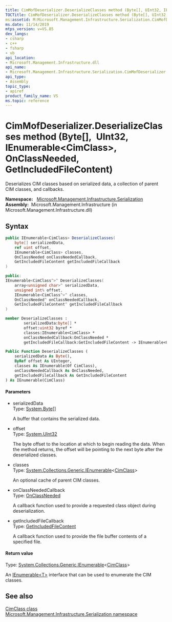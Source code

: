 ```yaml
---
title: CimMofDeserializer.DeserializeClasses method (Byte[], UInt32, IEnumerable(CimClass), OnClassNeeded, GetIncludedFileContent) (Microsoft.Management.Infrastructure.Serialization)
TOCTitle: CimMofDeserializer.DeserializeClasses method (Byte[], UInt32, IEnumerable(CimClass), OnClassNeeded, GetIncludedFileContent) (Microsoft.Management.Infrastructure.Serialization)
ms:assetid: M:Microsoft.Management.Infrastructure.Serialization.CimMofDeserializer.DeserializeClasses(System.Byte[],System.UInt32@,System.Collections.Generic.IEnumerable{Microsoft.Management.Infrastructure.CimClass},Microsoft.Management.Infrastructure.Serialization.CimMofDeserializer.OnClassNeeded,Microsoft.Management.Infrastructure.Serialization.CimMofDeserializer.GetIncludedFileContent)
ms.date: 11/14/2019
mtps_version: v=VS.85
dev_langs:
- csharp
- c++
- fsharp
- vb
api_location:
- Microsoft.Management.Infrastructure.dll
api_name:
- Microsoft.Management.Infrastructure.Serialization.CimMofDeserializer.DeserializeClasses
api_type:
- Assembly
topic_type:
- apiref
product_family_name: VS
ms.topic: reference
---
```


# CimMofDeserializer.DeserializeClasses method (Byte\[\], UInt32, IEnumerable\<CimClass\>, OnClassNeeded, GetIncludedFileContent)

Deserializes CIM classes based on serialized data, a collection of parent CIM classes, and callbacks.

**Namespace:**   [Microsoft.Management.Infrastructure.Serialization](hh832966\(v=vs.85\).md)  
**Assembly:**  Microsoft.Management.Infrastructure (in Microsoft.Management.Infrastructure.dll)  

## Syntax

``` csharp
public IEnumerable<CimClass> DeserializeClasses(
    byte[] serializedData,
    ref uint offset,
    IEnumerable<CimClass> classes,
    OnClassNeeded onClassNeededCallback,
    GetIncludedFileContent getIncludedFileCallback
)
```

``` c++
public:
IEnumerable<CimClass^>^ DeserializeClasses(
    array<unsigned char>^ serializedData,
    unsigned int% offset,
    IEnumerable<CimClass^>^ classes,
    OnClassNeeded^ onClassNeededCallback,
    GetIncludedFileContent^ getIncludedFileCallback
)
```

``` fsharp
member DeserializeClasses : 
        serializedData:byte[] *
        offset:uint32 byref *
        classes:IEnumerable<CimClass> *
        onClassNeededCallback:OnClassNeeded *
        getIncludedFileCallback:GetIncludedFileContent -> IEnumerable<CimClass>
```

``` vb
Public Function DeserializeClasses (
    serializedData As Byte(),
    ByRef offset As UInteger,
    classes As IEnumerable(Of CimClass),
    onClassNeededCallback As OnClassNeeded,
    getIncludedFileCallback As GetIncludedFileContent
) As IEnumerable(CimClass)
```

#### Parameters

  - serializedData  
    Type: [System.Byte](/dotnet/api/system.byte?view=netframework-4.8)\[\]
    
    A buffer that contains the serialized data.

<!-- end list -->

  - offset  
    Type: [System.UInt32](/dotnet/api/system.uint32?view=netframework-4.8)
    
    The byte offset to the location at which to begin reading the data. When the method returns, the offset will be pointing to the next byte after the deserialized classes.

<!-- end list -->

  - classes  
    Type: [System.Collections.Generic.IEnumerable](/dotnet/api/system.collections.generic.ienumerable-1?view=netframework-4.8)\<[CimClass](hh832269\(v=vs.85\).md)\>
    
    An optional cache of parent CIM classes.

<!-- end list -->

  - onClassNeededCallback  
    Type: [OnClassNeeded](microsoft.management.infrastructure.serialization.cimmofdeserializer.onclassneeded)
    
    A callback function used to provide a requested class object during deserialization.

<!-- end list -->

  - getIncludedFileCallback  
    Type: [GetIncludedFileContent](microsoft.management.infrastructure.serialization.cimmofdeserializer.getincludedfilecontent)
    
    A callback function used to provide the file buffer contents of a specified file.

#### Return value

Type: [System.Collections.Generic.IEnumerable](/dotnet/api/system.collections.generic.ienumerable-1?view=netframework-4.8)\<[CimClass](hh832269\(v=vs.85\).md)\>

An [IEnumerable\<T\>](/dotnet/api/system.collections.generic.ienumerable-1?view=netframework-4.8) interface that can be used to enumerate the CIM classes.

## See also

[CimClass class](hh832269\(v=vs.85\).md)  
[Microsoft.Management.Infrastructure.Serialization namespace](hh832966\(v=vs.85\).md)